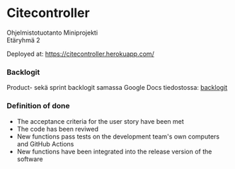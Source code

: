 # Citecontroller
Ohjelmistotuotanto Miniprojekti  
Etäryhmä 2

Deployed at: https://citecontroller.herokuapp.com/


### Backlogit


Product- sekä sprint backlogit samassa Google Docs tiedostossa: [backlogit](https://docs.google.com/spreadsheets/d/1rT_qqeMHwjVh0V5nsZWkXJ-ITP9PoduPhPwhL3oXlmU/)

### Definition of done
- The acceptance criteria for the user story have been met
- The code has been reviwed
- New functions pass tests on the development team's own computers and GitHub Actions
- New functions have been integrated into the release version of the software
